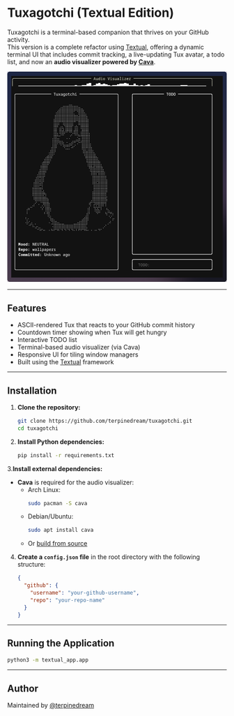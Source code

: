 # Tuxagotchi (Textual Edition)

Tuxagotchi is a terminal-based companion that thrives on your GitHub activity.  
This version is a complete refactor using [Textual](https://textual.textualize.io/), offering a dynamic terminal UI that includes commit tracking, a live-updating Tux avatar, a todo list, and now an **audio visualizer powered by [Cava](https://github.com/karlstav/cava)**.

![Screenshot](screenshots/textural/screenshot_06082025_022952.jpg)

---

## Features

-  ASCII-rendered Tux that reacts to your GitHub commit history  
-  Countdown timer showing when Tux will get hungry  
-  Interactive TODO list  
-  Terminal-based audio visualizer (via Cava)  
-  Responsive UI for tiling window managers  
-  Built using the [Textual](https://textual.textualize.io/) framework

---

## Installation

1. **Clone the repository:**
   ```bash
   git clone https://github.com/terpinedream/tuxagotchi.git
   cd tuxagotchi
   ```

2. **Install Python dependencies:**
   ```bash
   pip install -r requirements.txt
   ```

3.**Install external dependencies:**

   - **Cava** is required for the audio visualizer:
     - Arch Linux:
       ```bash
       sudo pacman -S cava
       ```
     - Debian/Ubuntu:
       ```bash
       sudo apt install cava
       ```
     - Or [build from source](https://github.com/karlstav/cava#installation)

4. **Create a `config.json` file** in the root directory with the following structure:
   ```json
   {
     "github": {
       "username": "your-github-username",
       "repo": "your-repo-name"
     }
   }
   ```

---

## Running the Application

```bash
python3 -m textual_app.app
```

---

## Author

Maintained by [@terpinedream](https://github.com/terpinedream)
